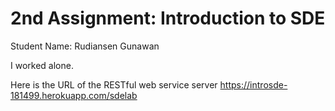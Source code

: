 # 2nd Assignment: Introduction to SDE

Student Name: Rudiansen Gunawan 

I worked alone.

Here is the URL of the RESTful web service server
https://introsde-181499.herokuapp.com/sdelab
  